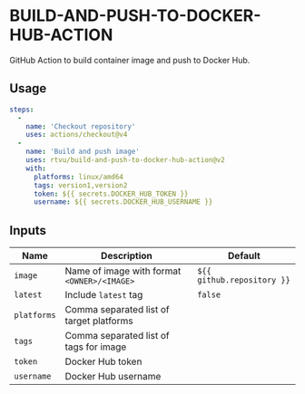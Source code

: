 # BUILD-AND-PUSH-TO-DOCKER-HUB-ACTION

GitHub Action to build container image and push to Docker Hub.

## Usage

``` yaml
steps:
  -
    name: 'Checkout repository'
    uses: actions/checkout@v4
  -
    name: 'Build and push image'
    uses: rtvu/build-and-push-to-docker-hub-action@v2
    with:
      platforms: linux/amd64
      tags: version1,version2
      token: ${{ secrets.DOCKER_HUB_TOKEN }}
      username: ${{ secrets.DOCKER_HUB_USERNAME }}
```

## Inputs

| Name        | Description                                 | Default                    |
| ----------- | ------------------------------------------- | -------------------------- |
| `image`     | Name of image with format `<OWNER>/<IMAGE>` | `${{ github.repository }}` |
| `latest`    | Include `latest` tag                        | `false`                    |
| `platforms` | Comma separated list of target platforms    |                            |
| `tags`      | Comma separated list of tags for image      |                            |
| `token`     | Docker Hub token                            |                            |
| `username`  | Docker Hub username                         |                            |
